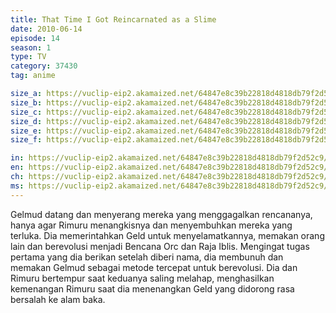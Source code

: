 ```yaml
---
title: That Time I Got Reincarnated as a Slime
date: 2010-06-14
episode: 14
season: 1
type: TV
category: 37430
tag: anime

size_a: https://vuclip-eip2.akamaized.net/64847e8c39b22818d4818db79f2d52c9/vp63207_V20210323042656/hlsc_e2931_2.m3u8
size_b: https://vuclip-eip2.akamaized.net/64847e8c39b22818d4818db79f2d52c9/vp63207_V20210323042656/hlsc_e2931_3.m3u8
size_c: https://vuclip-eip2.akamaized.net/64847e8c39b22818d4818db79f2d52c9/vp63207_V20210323042656/hlsc_e2931_4.m3u8
size_d: https://vuclip-eip2.akamaized.net/64847e8c39b22818d4818db79f2d52c9/vp63207_V20210323042656/hlsc_e2931_5.m3u8
size_e: https://vuclip-eip2.akamaized.net/64847e8c39b22818d4818db79f2d52c9/vp63207_V20210323042656/hlsc_e2931_6.m3u8
size_f: https://vuclip-eip2.akamaized.net/64847e8c39b22818d4818db79f2d52c9/vp63207_V20210323042656/hlsc_e2931_7.m3u8

in: https://vuclip-eip2.akamaized.net/64847e8c39b22818d4818db79f2d52c9/id.vtt
en: https://vuclip-eip2.akamaized.net/64847e8c39b22818d4818db79f2d52c9/en.vtt
ch: https://vuclip-eip2.akamaized.net/64847e8c39b22818d4818db79f2d52c9/zh-TW.vtt
ms: https://vuclip-eip2.akamaized.net/64847e8c39b22818d4818db79f2d52c9/ms.vtt
---
```

Gelmud datang dan menyerang mereka yang menggagalkan rencananya, hanya agar Rimuru menangkisnya dan menyembuhkan mereka yang terluka. Dia memerintahkan Geld untuk menyelamatkannya, memakan orang lain dan berevolusi menjadi Bencana Orc dan Raja Iblis. Mengingat tugas pertama yang dia berikan setelah diberi nama, dia membunuh dan memakan Gelmud sebagai metode tercepat untuk berevolusi. Dia dan Rimuru bertempur saat keduanya saling melahap, menghasilkan kemenangan Rimuru saat dia menenangkan Geld yang didorong rasa bersalah ke alam baka.